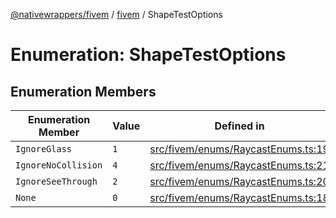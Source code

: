 [@nativewrappers/fivem](../../README.md) / [fivem](../README.md) / ShapeTestOptions

# Enumeration: ShapeTestOptions

## Enumeration Members

| Enumeration Member | Value | Defined in |
| ------ | ------ | ------ |
| `IgnoreGlass` | `1` | [src/fivem/enums/RaycastEnums.ts:19](https://github.com/nativewrappers/fivem/blob/2d4fa96d0a81695a673fe4c595d3abfefbf554a5/src/fivem/enums/RaycastEnums.ts#L19) |
| `IgnoreNoCollision` | `4` | [src/fivem/enums/RaycastEnums.ts:21](https://github.com/nativewrappers/fivem/blob/2d4fa96d0a81695a673fe4c595d3abfefbf554a5/src/fivem/enums/RaycastEnums.ts#L21) |
| `IgnoreSeeThrough` | `2` | [src/fivem/enums/RaycastEnums.ts:20](https://github.com/nativewrappers/fivem/blob/2d4fa96d0a81695a673fe4c595d3abfefbf554a5/src/fivem/enums/RaycastEnums.ts#L20) |
| `None` | `0` | [src/fivem/enums/RaycastEnums.ts:18](https://github.com/nativewrappers/fivem/blob/2d4fa96d0a81695a673fe4c595d3abfefbf554a5/src/fivem/enums/RaycastEnums.ts#L18) |
